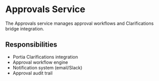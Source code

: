 # Approvals Service

The Approvals service manages approval workflows and Clarifications bridge integration.

## Responsibilities

- Portia Clarifications integration
- Approval workflow engine
- Notification system (email/Slack)
- Approval audit trail